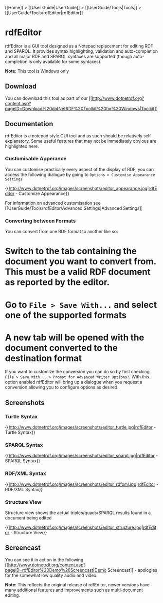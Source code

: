 [[Home]] > [[User Guide|UserGuide]] > [[UserGuide/Tools|Tools]] > [[UserGuide/Tools/rdfEditor|rdfEditor]]

# rdfEditor 

rdfEditor is a GUI tool designed as a Notepad replacement for editing RDF and SPARQL. It provides syntax highlighting, validation and auto-completion and all major RDF and SPARQL syntaxes are supported (though auto-completion is only available for some syntaxes).

**Note:** This tool is Windows only

## Download 

You can download this tool as part of our [[http://www.dotnetrdf.org?content.asp?pageID=Download%20dotNetRDF%20Toolkit%20for%20Windows|Toolkit]]

## Documentation 

rdfEditor is a notepad style GUI tool and as such should be relatively self explanatory.  Some useful features that may not be immediately obvious are highlighted here.

### Customisable Apperance 

You can customise practically every aspect of the display of RDF, you can access the following dialogue by going to `Options > Customise Appearance Settings`

{{http://www.dotnetrdf.org/images/screenshots/editor_appearance.jpg|rdfEditor - Customize Appearance}}

For information on advanced customisation see [[UserGuide/Tools/rdfEditor/Advanced Settings|Advanced Settings]]

### Converting between Formats 

You can convert from one RDF format to another like so:

# Switch to the tab containing the document you want to convert from.  This must be a valid RDF document as reported by the editor.
# Go to `File > Save With...` and select one of the supported formats
# A new tab will be opened with the document converted to the destination format

If you want to customize the conversion you can do so by first checking `File > Save With... > Prompt for Advanced Writer Options?`.  With this option enabled rdfEditor will bring up a dialogue when you request a conversion allowing you to configure options as desired.

## Screenshots 

### Turtle Syntax 

{{http://www.dotnetrdf.org/images/screenshots/editor_turtle.jpg|rdfEditor - Turtle Syntax}}

### SPARQL Syntax 

{{http://www.dotnetrdf.org/images/screenshots/editor_sparql.jpg|rdfEditor - SPARQL Syntax}}

### RDF/XML Syntax 

{{http://www.dotnetrdf.org/images/screenshots/editor_rdfxml.jpg|rdfEditor - RDF/XML Syntax}}

### Structure View 

Structure view shows the actual triples/quads/SPARQL results found in a document being edited

{{http://www.dotnetrdf.org/images/screenshots/editor_structure.jpg|rdfEditor - Structure View}}

## Screencast 

You can see it in action in the following [[http://www.dotnetrdf.org/content.asp?pageID=rdfEditor%20Demo%20Screencast|Demo Screencast]] - apologies for the somewhat low quality audio and video.

**Note:** This reflects the original release of rdfEditor, newer versions have many additional features and improvements such as multi-document editing.